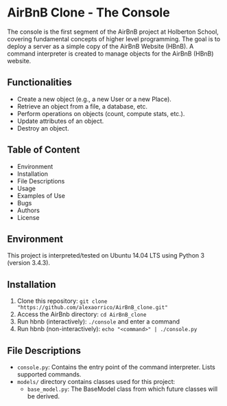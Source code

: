 # AirBnB Clone - The Console

The console is the first segment of the AirBnB project at Holberton School, covering fundamental concepts of higher level programming. The goal is to deploy a server as a simple copy of the AirBnB Website (HBnB). A command interpreter is created to manage objects for the AirBnB (HBnB) website.

## Functionalities

- Create a new object (e.g., a new User or a new Place).
- Retrieve an object from a file, a database, etc.
- Perform operations on objects (count, compute stats, etc.).
- Update attributes of an object.
- Destroy an object.

## Table of Content

- Environment
- Installation
- File Descriptions
- Usage
- Examples of Use
- Bugs
- Authors
- License

## Environment

This project is interpreted/tested on Ubuntu 14.04 LTS using Python 3 (version 3.4.3).

## Installation

1. Clone this repository: `git clone "https://github.com/alexaorrico/AirBnB_clone.git"`
2. Access the AirBnb directory: `cd AirBnB_clone`
3. Run hbnb (interactively): `./console` and enter a command
4. Run hbnb (non-interactively): `echo "<command>" | ./console.py`

## File Descriptions

- `console.py`: Contains the entry point of the command interpreter. Lists supported commands.
- `models/` directory contains classes used for this project:
  - `base_model.py`: The BaseModel class from which future classes will be derived.


